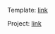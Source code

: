 Template: [link](https://www.google.com/url?sa=j&url=https%3A%2F%2Fwww.figma.com%2Ffile%2F65yb64vnMB7fc01jlAuVQJ%2Fmovemnt_deck%252Bportfolio%3Ftype%3Ddesign%26node-id%3D0-1%26t%3D7ESfyr36FQGlH62A-0&uct=1666367925&usg=3fCUuggVPaKkwEUPowCaoIYqw4M.&source=chat)

Project: [link](https://movemntdigital.dev.zagroza.agency/)

